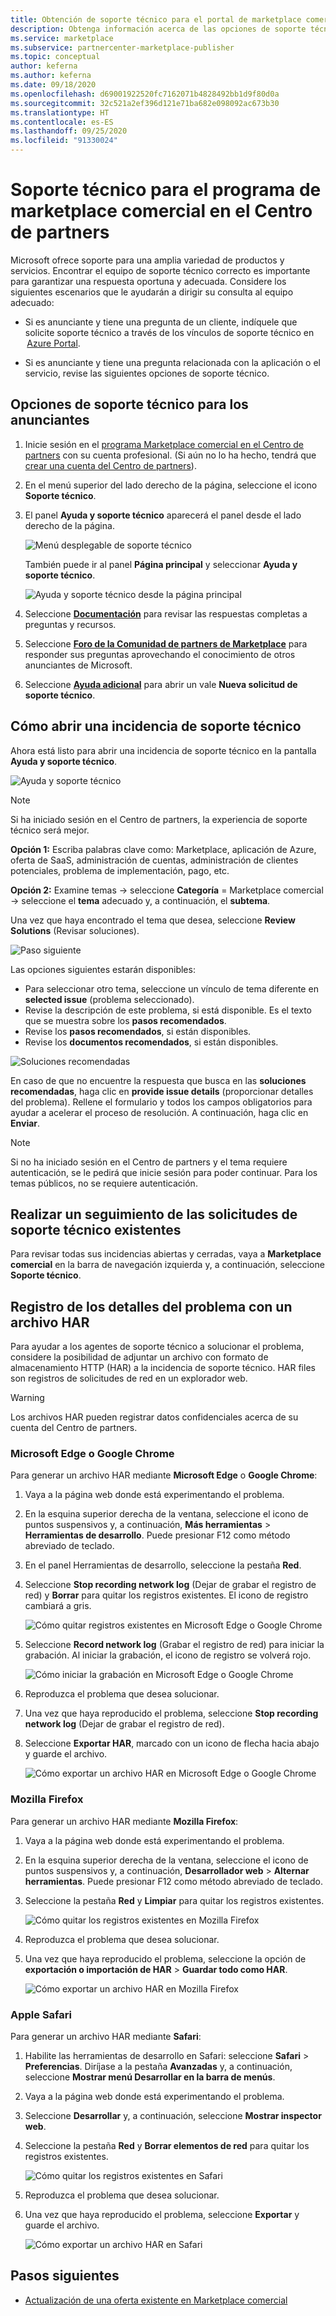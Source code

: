 ```yaml
---
title: Obtención de soporte técnico para el portal de marketplace comercial en el Centro de partners
description: Obtenga información acerca de las opciones de soporte técnico en el Centro de partners, incluida la forma de presentar una solicitud de soporte técnico.
ms.service: marketplace
ms.subservice: partnercenter-marketplace-publisher
ms.topic: conceptual
author: keferna
ms.author: keferna
ms.date: 09/18/2020
ms.openlocfilehash: d69001922520fc7162071b4828492bb1d9f80d0a
ms.sourcegitcommit: 32c521a2ef396d121e71ba682e098092ac673b30
ms.translationtype: HT
ms.contentlocale: es-ES
ms.lasthandoff: 09/25/2020
ms.locfileid: "91330024"
---
```

# <a name="support-for-the-commercial-marketplace-program-in-partner-center"></a>Soporte técnico para el programa de marketplace comercial en el Centro de partners

Microsoft ofrece soporte para una amplia variedad de productos y servicios. Encontrar el equipo de soporte técnico correcto es importante para garantizar una respuesta oportuna y adecuada. Considere los siguientes escenarios que le ayudarán a dirigir su consulta al equipo adecuado:

- Si es anunciante y tiene una pregunta de un cliente, indíquele que solicite soporte técnico a través de los vínculos de soporte técnico en  [Azure Portal](https://portal.azure.com/).

- Si es anunciante y tiene una pregunta relacionada con la aplicación o el servicio, revise las siguientes opciones de soporte técnico.

## <a name="support-options-for-publishers"></a>Opciones de soporte técnico para los anunciantes

1. Inicie sesión en el [programa Marketplace comercial en el Centro de partners](https://partner.microsoft.com/dashboard/commercial-marketplace/overview) con su cuenta profesional. (Si aún no lo ha hecho, tendrá que [crear una cuenta del Centro de partners](./create-account.md)).

2. En el menú superior del lado derecho de la página, seleccione el icono **Soporte técnico**.
 
3. El panel **Ayuda y soporte técnico** aparecerá el panel desde el lado derecho de la página.
 
   ![Menú desplegable de soporte técnico](./media/support/commercial-marketplace-support-pane.png)

    También puede ir al panel **Página principal** y seleccionar **Ayuda y soporte técnico**.

   ![Ayuda y soporte técnico desde la página principal](./media/support/homepage-help-support.png)

4. Seleccione **[Documentación](../index.yml)** para revisar las respuestas completas a preguntas y recursos.

5. Seleccione **[Foro de la Comunidad de partners de Marketplace](https://www.microsoftpartnercommunity.com/t5/Azure-Marketplace-and-AppSource/bd-p/2222)** para responder sus preguntas aprovechando el conocimiento de otros anunciantes de Microsoft.

6. Seleccione **[Ayuda adicional](https://aka.ms/marketplacepublishersupport)** para abrir un vale **Nueva solicitud de soporte técnico**.  

## <a name="how-to-open-a-support-ticket"></a>Cómo abrir una incidencia de soporte técnico

Ahora está listo para abrir una incidencia de soporte técnico en la pantalla **Ayuda y soporte técnico**.

![Ayuda y soporte técnico](./media/support/help-and-support.png)

>[!Note]
>Si ha iniciado sesión en el Centro de partners, la experiencia de soporte técnico será mejor.

**Opción 1:** Escriba palabras clave como: Marketplace, aplicación de Azure, oferta de SaaS, administración de cuentas, administración de clientes potenciales, problema de implementación, pago, etc.

**Opción 2:** Examine temas -> seleccione **Categoría** = Marketplace comercial -> seleccione el **tema** adecuado y, a continuación, el **subtema**.

Una vez que haya encontrado el tema que desea, seleccione **Review Solutions** (Revisar soluciones).

![Paso siguiente](./media/support/next-step.png)

Las opciones siguientes estarán disponibles:

* Para seleccionar otro tema, seleccione un vínculo de tema diferente en **selected issue** (problema seleccionado).
* Revise la descripción de este problema, si está disponible.  Es el texto que se muestra sobre los **pasos recomendados**.
* Revise los **pasos recomendados**, si están disponibles.
* Revise los **documentos recomendados**, si están disponibles.

![Soluciones recomendadas](./media/support/recommended-solutions.png)

En caso de que no encuentre la respuesta que busca en las **soluciones recomendadas**, haga clic en **provide issue details** (proporcionar detalles del problema).  Rellene el formulario y todos los campos obligatorios para ayudar a acelerar el proceso de resolución.  A continuación, haga clic en **Enviar**.

>[!Note]
>Si no ha iniciado sesión en el Centro de partners y el tema requiere autenticación, se le pedirá que inicie sesión para poder continuar.  Para los temas públicos, no se requiere autenticación.

## <a name="track-your-existing-support-requests"></a>Realizar un seguimiento de las solicitudes de soporte técnico existentes

Para revisar todas sus incidencias abiertas y cerradas, vaya a **Marketplace comercial** en la barra de navegación izquierda y, a continuación, seleccione **Soporte técnico**.

## <a name="record-issue-details-with-a-har-file"></a>Registro de los detalles del problema con un archivo HAR

Para ayudar a los agentes de soporte técnico a solucionar el problema, considere la posibilidad de adjuntar un archivo con formato de almacenamiento HTTP (HAR) a la incidencia de soporte técnico. HAR files son registros de solicitudes de red en un explorador web.

> [!WARNING]
> Los archivos HAR pueden registrar datos confidenciales acerca de su cuenta del Centro de partners.

### <a name="microsoft-edge-and-google-chrome"></a>Microsoft Edge o Google Chrome

Para generar un archivo HAR mediante **Microsoft Edge** o **Google Chrome**:

1. Vaya a la página web donde está experimentando el problema.
2. En la esquina superior derecha de la ventana, seleccione el icono de puntos suspensivos y, a continuación, **Más herramientas** > **Herramientas de desarrollo**. Puede presionar F12 como método abreviado de teclado.
3. En el panel Herramientas de desarrollo, seleccione la pestaña **Red**.
4. Seleccione **Stop recording network log** (Dejar de grabar el registro de red) y **Borrar** para quitar los registros existentes. El icono de registro cambiará a gris.

    ![Cómo quitar registros existentes en Microsoft Edge o Google Chrome](media/support/chromium-stop-clear-session.png)

5. Seleccione **Record network log** (Grabar el registro de red) para iniciar la grabación. Al iniciar la grabación, el icono de registro se volverá rojo.
 
    ![Cómo iniciar la grabación en Microsoft Edge o Google Chrome](media/support/chromium-start-session.png)

6. Reproduzca el problema que desea solucionar.
7. Una vez que haya reproducido el problema, seleccione **Stop recording network log** (Dejar de grabar el registro de red).
8. Seleccione **Exportar HAR**, marcado con un icono de flecha hacia abajo y guarde el archivo.

    ![Cómo exportar un archivo HAR en Microsoft Edge o Google Chrome](media/support/chromium-network-export-har.png)

### <a name="mozilla-firefox"></a>Mozilla Firefox

Para generar un archivo HAR mediante **Mozilla Firefox**:

1. Vaya a la página web donde está experimentando el problema.
1. En la esquina superior derecha de la ventana, seleccione el icono de puntos suspensivos y, a continuación, **Desarrollador web** > **Alternar herramientas**. Puede presionar F12 como método abreviado de teclado.
1. Seleccione la pestaña **Red** y **Limpiar** para quitar los registros existentes.
 
    ![Cómo quitar los registros existentes en Mozilla Firefox](media/support/firefox-clear-session.png)
 
1. Reproduzca el problema que desea solucionar.
1. Una vez que haya reproducido el problema, seleccione la opción de **exportación o importación de HAR** > **Guardar todo como HAR**.
 
    ![Cómo exportar un archivo HAR en Mozilla Firefox](media/support/firefox-network-export-har.png)

### <a name="apple-safari"></a>Apple Safari

Para generar un archivo HAR mediante **Safari**:

1. Habilite las herramientas de desarrollo en Safari: seleccione **Safari** > **Preferencias**. Diríjase a la pestaña **Avanzadas** y, a continuación, seleccione **Mostrar menú Desarrollar en la barra de menús**.
1. Vaya a la página web donde está experimentando el problema.
1. Seleccione **Desarrollar** y, a continuación, seleccione **Mostrar inspector web**.
1. Seleccione la pestaña **Red** y **Borrar elementos de red** para quitar los registros existentes.
 
    ![Cómo quitar los registros existentes en Safari](media/support/safari-clear-session.png)
 
1. Reproduzca el problema que desea solucionar.
1. Una vez que haya reproducido el problema, seleccione **Exportar** y guarde el archivo.
 
    ![Cómo exportar un archivo HAR en Safari](media/support/safari-network-export-har.png)

## <a name="next-steps"></a>Pasos siguientes

- [Actualización de una oferta existente en Marketplace comercial](./update-existing-offer.md)

